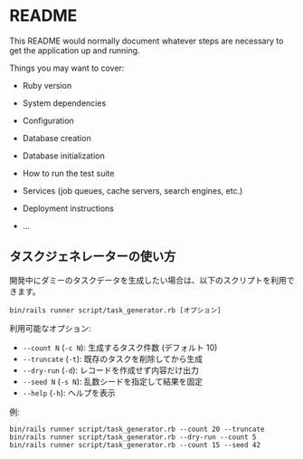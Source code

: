 # README

This README would normally document whatever steps are necessary to get the
application up and running.

Things you may want to cover:

* Ruby version

* System dependencies

* Configuration

* Database creation

* Database initialization

* How to run the test suite

* Services (job queues, cache servers, search engines, etc.)

* Deployment instructions

* ...

## タスクジェネレーターの使い方

開発中にダミーのタスクデータを生成したい場合は、以下のスクリプトを利用できます。

```
bin/rails runner script/task_generator.rb [オプション]
```

利用可能なオプション:

- `--count N` (`-c N`): 生成するタスク件数 (デフォルト 10)
- `--truncate` (`-t`): 既存のタスクを削除してから生成
- `--dry-run` (`-d`): レコードを作成せず内容だけ出力
- `--seed N` (`-s N`): 乱数シードを指定して結果を固定
- `--help` (`-h`): ヘルプを表示

例:

```
bin/rails runner script/task_generator.rb --count 20 --truncate
bin/rails runner script/task_generator.rb --dry-run --count 5
bin/rails runner script/task_generator.rb --count 15 --seed 42
```
